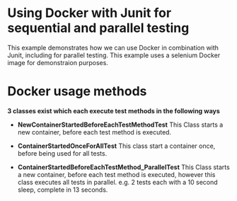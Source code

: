 # Using Docker with Junit for sequential and parallel testing

This example demonstrates how we can use Docker in combination with Junit, including for parallel testing.
This example uses a selenium Docker image for demonstraion purposes.


# Docker usage methods
**3 classes exist which each execute test methods in the following ways**
- **NewContainerStartedBeforeEachTestMethodTest**
This Class starts a new container, before each test method is executed.

- **ContainerStartedOnceForAllTest**
This class start a container once, before being used for all tests.

- **ContainerStartedBeforeEachTestMethod_ParallelTest**
This Class starts a new container, before each test method is executed, however this class executes all tests in parallel.
e.g. 2 tests each with a 10 second sleep, complete in 13 seconds.